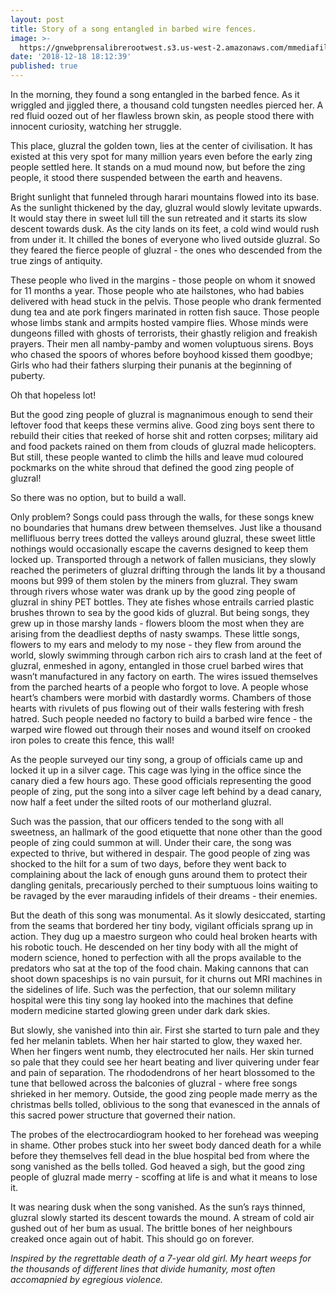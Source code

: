 ```yaml
---
layout: post
title: Story of a song entangled in barbed wire fences.
image: >-
  https://gnwebprensalibrerootwest.s3.us-west-2.amazonaws.com/mmediafiles/pl/79/79f155c3-7e83-48d4-9807-e07d288f8587_749_499.jpg
date: '2018-12-18 18:12:39'
published: true
---
```

In the morning, they found a song entangled in the barbed fence. As it wriggled and jiggled there, a thousand cold tungsten needles pierced her. A red fluid oozed out of her flawless brown skin, as people stood there with innocent curiosity, watching her struggle.

This place, gluzral the golden town, lies at the center of civilisation. It has existed at this very spot for many million years even before the early zing people settled here. It stands on a mud mound now, but before the zing people, it stood there suspended between the earth and heavens.

Bright sunlight that funneled through harari mountains flowed into its base. As the sunlight thickened by the day, gluzral would slowly levitate upwards. It would stay there in sweet lull till the sun retreated and it starts its slow descent towards dusk. As the city lands on its feet, a cold wind would rush from under it. It chilled the bones of everyone who lived outside gluzral. So they feared the fierce people of gluzral - the ones who descended from the true zings of antiquity.

These people who lived in the margins - those people on whom it snowed for 11 months a year. Those people who ate hailstones, who had babies delivered with head stuck in the pelvis. Those people who drank fermented dung tea and ate pork fingers marinated in rotten fish sauce. Those people whose limbs stank and armpits hosted vampire flies. Whose minds were dungeons filled with ghosts of terrorists, their ghastly religion and freakish prayers. Their men all namby-pamby and women voluptuous sirens. Boys who chased the spoors of whores before boyhood kissed them goodbye; Girls who had their fathers slurping their punanis at the beginning of puberty.

Oh that hopeless lot!

But the good zing people of gluzral is magnanimous enough to send their leftover food that keeps these vermins alive. Good zing boys sent there to rebuild their cities that reeked of horse shit and rotten corpses; military aid and food packets rained on them from clouds of gluzral made helicopters. But still, these people wanted to climb the hills and leave mud coloured pockmarks on the white shroud that defined the good zing people of gluzral!

So there was no option, but to build a wall.

Only problem? Songs could pass through the walls, for these songs knew no boundaries that humans drew between themselves. Just like a thousand mellifluous berry trees dotted the valleys around gluzral, these sweet little nothings would occasionally escape the caverns designed to keep them locked up. Transported through a network of fallen musicians, they slowly reached the perimeters of gluzral drifting through the lands lit by a thousand moons but 999 of them stolen by the miners from gluzral. They swam through rivers whose water was drank up by the good zing people of gluzral in shiny PET bottles. They ate fishes whose entrails carried plastic brushes thrown to sea by the good kids of gluzral. But being songs, they grew up in those marshy lands - flowers bloom the most when they are arising from the deadliest depths of nasty swamps. These little songs, flowers to my ears and melody to my nose - they flew from around the world, slowly swimming through carbon rich airs to crash land at the feet of gluzral, enmeshed in agony, entangled in those cruel barbed wires that wasn’t manufactured in any factory on earth. The wires issued themselves from the parched hearts of a people who forgot to love. A people whose heart’s chambers were morbid with dastardly worms. Chambers of those hearts with rivulets of pus flowing out of their walls festering with fresh hatred. Such people needed no factory to build a barbed wire fence - the warped wire flowed out through their noses and wound itself on crooked iron poles to create this fence, this wall!

As the people surveyed our tiny song, a group of officials came up and locked it up in a silver cage. This cage was lying in the office since the canary died a few hours ago. These good officials representing the good people of zing, put the song into a silver cage left behind by a dead canary, now half a feet under the silted roots of our motherland gluzral. 

Such was the passion, that our officers tended to the song with all sweetness, an hallmark of the good etiquette that none other than the good people of zing could summon at will. Under their care, the song was expected to thrive, but withered in despair. The good people of zing was shocked to the hilt for a sum of two days, before they went back to complaining about the lack of enough guns around them to protect their dangling genitals, precariously perched to their sumptuous loins waiting to be ravaged by the ever marauding infidels of their dreams - their enemies.

But the death of this song was monumental. As it slowly desiccated, starting from the seams that bordered her tiny body, vigilant officials sprang up in action. They dug up a maestro surgeon who could heal broken hearts with his robotic touch. He descended on her tiny body with all the might of modern science, honed to perfection with all the props available to the predators who sat at the top of the food chain. Making cannons that can shoot down spaceships is no vain pursuit, for it churns out MRI machines in the sidelines of life. Such was the perfection, that our solemn military hospital were this tiny song lay hooked into the machines that define modern medicine started glowing green under dark dark skies.

But slowly, she vanished into thin air. First she started to turn pale and they fed her melanin tablets. When her hair started to glow, they waxed her. When her fingers went numb, they electrocuted her nails. Her skin turned so pale that they could see her heart beating and liver quivering under fear and pain of separation. The rhododendrons of her heart blossomed to the tune that bellowed across the balconies of gluzral - where free songs shrieked in her memory. Outside, the good zing people made merry as the christmas bells tolled, oblivious to the song that evanesced in the annals of this sacred power structure that governed their nation.

The probes of the electrocardiogram hooked to her forehead was weeping in shame. Other probes stuck into her sweet body danced death for a while before they themselves fell dead in the blue hospital bed from where the song vanished as the bells tolled. God heaved a sigh, but the good zing people of gluzral made merry - scoffing at life is and what it means to lose it.

It was nearing dusk when the song vanished. As the sun’s rays thinned, gluzral slowly started its descent towards the mound. A stream of cold air gushed out of her bum as usual. The brittle bones of her neighbours creaked once again out of habit. This should go on forever.

*Inspired by the regrettable death of a 7-year old girl. My heart weeps for the thousands of different lines that divide humanity, most often accomapnied by egregious violence.*
